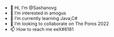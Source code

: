 - 👋 Hi, I’m @Sashanovg
- 👀 I’m interested in amogus
- 🌱 I’m currently learning Java,C#
- 💞️ I’m looking to collaborate on The Poros 2022 
- 📫 How to reach me eeX#6181

<!---
Sashanovg/Sashanovg is a ✨ special ✨ repository because its `README.md` (this file) appears on your GitHub profile.
You can click the Preview link to take a look at your changes.
--->
